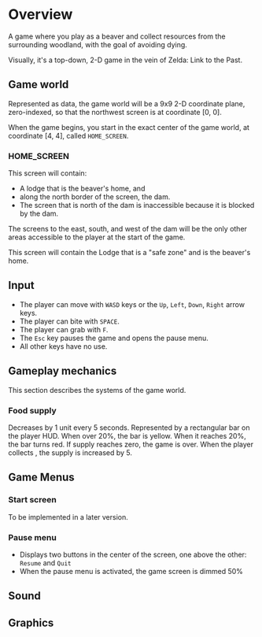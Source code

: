 # Overview
A game where you play as a beaver and collect resources from the surrounding woodland, with the goal of avoiding dying.

Visually, it's a top-down, 2-D game in the vein of Zelda: Link to the Past.

## Game world
Represented as data, the game world will be a 9x9 2-D coordinate plane, zero-indexed, so that the northwest screen is at coordinate [0, 0].

When the game begins, you start in the exact center of the game world, at coordinate [4, 4], called `HOME_SCREEN`.

### HOME_SCREEN
This screen will contain:
- A lodge that is the beaver's home, and
- along the north border of the screen, the dam.
- The screen that is north of the dam is inaccessible because it is blocked by the dam.

The screens to the east, south, and west of the dam will be the only other areas accessible to the player at the start of the game.

This screen will contain the Lodge that is a "safe zone" and is the beaver's home.

## Input
- The player can move with `WASD` keys or the `Up`, `Left`, `Down`, `Right` arrow keys.
- The player can bite with `SPACE`.
- The player can grab with `F`.
- The `Esc` key pauses the game and opens the pause menu.
- All other keys have no use.

## Gameplay mechanics
This section describes the systems of the game world.

### Food supply
Decreases by 1 unit every 5 seconds.
Represented by a rectangular bar on the player HUD.
When over 20%, the bar is yellow.
When it reaches 20%, the bar turns red.
If supply reaches zero, the game is over.
When the player collects <food-item>, the supply is increased by 5.

## Game Menus

### Start screen
To be implemented in a later version.

### Pause menu
- Displays two buttons in the center of the screen, one above the other: `Resume` and `Quit`
- When the pause menu is activated, the game screen is dimmed 50%



## Sound

## Graphics
